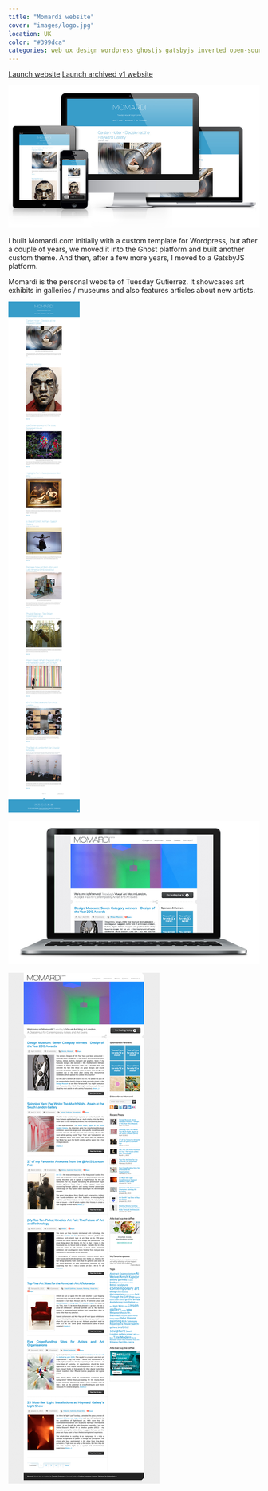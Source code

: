 ```yaml
---
title: "Momardi website"
cover: "images/logo.jpg"
location: UK
color: "#399dca"
categories: web ux design wordpress ghostjs gatsbyjs inverted open-source
---
```


<p class="align-center">
<a class="btn" href="http://momardi.com" target="_blank">Launch website</a>
<a class="btn" href="http://momardi-wp.herokuapp.com/" target="_blank">Launch archived v1 website</a>
</p>

![](./images/1.jpg)

I built Momardi.com initially with a custom template for Wordpress, but after a couple of years, we moved it into the Ghost platform and built another custom theme. And then, after a few more years, I moved to a GatsbyJS platform.

Momardi is the personal website of Tuesday Gutierrez. It showcases art exhibits in galleries / museums and also features articles about new artists.

![](./images/3.jpg)

![](./images/2.jpg)

![](./images/4.jpg)
